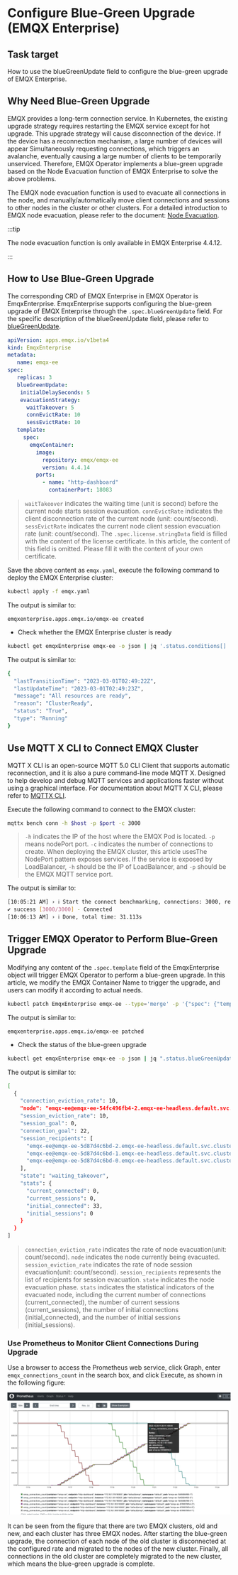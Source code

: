 # Configure Blue-Green Upgrade (EMQX Enterprise)

## Task target

How to use the blueGreenUpdate field to configure the blue-green upgrade of EMQX Enterprise.

## Why Need Blue-Green Upgrade

EMQX provides a long-term connection service. In Kubernetes, the existing upgrade strategy requires restarting the EMQX service except for hot upgrade. This upgrade strategy will cause disconnection of the device. If the device has a reconnection mechanism, a large number of devices will appear Simultaneously requesting connections, which triggers an avalanche, eventually causing a large number of clients to be temporarily unserviced. Therefore, EMQX Operator implements a blue-green upgrade based on the Node Evacuation function of EMQX Enterprise to solve the above problems.

The EMQX node evacuation function is used to evacuate all connections in the node, and manually/automatically move client connections and sessions to other nodes in the cluster or other clusters. For a detailed introduction to EMQX node evacuation, please refer to the document: [Node Evacuation](https://docs.emqx.com/en/enterprise/v4.4/advanced/rebalancing.html#evacuation). 

:::tip 

The node evacuation function is only available in EMQX Enterprise 4.4.12.

:::

## How to Use Blue-Green Upgrade

The corresponding CRD of EMQX Enterprise in EMQX Operator is EmqxEnterprise. EmqxEnterprise supports configuring the blue-green upgrade of EMQX Enterprise through the `.spec.blueGreenUpdate` field. For the specific description of the blueGreenUpdate field, please refer to [blueGreenUpdate](https://github.com/emqx/emqx-operator/blob/main-2.1/docs/en_US/reference/v1beta4-reference.md#evacuationstrategy).

```yaml
apiVersion: apps.emqx.io/v1beta4
kind: EmqxEnterprise
metadata:
   name: emqx-ee
spec:
   replicas: 3
   blueGreenUpdate: 
    initialDelaySeconds: 5
    evacuationStrategy:
      waitTakeover: 5
      connEvictRate: 10
      sessEvictRate: 10
   template:
     spec:
       emqxContainer:
         image: 
           repository: emqx/emqx-ee
           version: 4.4.14
         ports:
           - name: "http-dashboard"
             containerPort: 18083
```

> `waitTakeover` indicates the waiting time (unit is second) before the current node starts session evacuation. `connEvictRate` indicates the client disconnection rate of the current node (unit: count/second). `sessEvictRate` indicates the current node client session evacuation rate (unit: count/second). The `.spec.license.stringData` field is filled with the content of the license certificate. In this article, the content of this field is omitted. Please fill it with the content of your own certificate.

Save the above content as `emqx.yaml`, execute the following command to deploy the EMQX Enterprise cluster:

```bash
kubectl apply -f emqx.yaml
```

The output is similar to:

```
emqxenterprise.apps.emqx.io/emqx-ee created
```

- Check whether the EMQX Enterprise cluster is ready

```bash
kubectl get emqxEnterprise emqx-ee -o json | jq '.status.conditions[] | select( .type == "Running" and .status == "True")'
```

The output is similar to:

```bash
{
  "lastTransitionTime": "2023-03-01T02:49:22Z",
  "lastUpdateTime": "2023-03-01T02:49:23Z",
  "message": "All resources are ready",
  "reason": "ClusterReady",
  "status": "True",
  "type": "Running"
}
```

## Use MQTT X CLI to Connect EMQX Cluster

MQTT X CLI is an open-source MQTT 5.0 CLI Client that supports automatic reconnection, and it is also a pure command-line mode MQTT X. Designed to help develop and debug MQTT services and applications faster without using a graphical interface. For documentation about MQTT X CLI, please refer to [MQTTX CLI](https://mqttx.app/docs/cli).

Execute the following command to connect to the EMQX cluster:

```bash
mqttx bench conn -h $host -p $port -c 3000
```

> `-h` indicates the IP of the host where the EMQX Pod is located. `-p` means nodePort port. `-c` indicates the number of connections to create. When deploying the EMQX cluster, this article usesThe NodePort pattern exposes services. If the service is exposed by LoadBalancer, `-h` should be the IP of LoadBalancer, and `-p` should be the EMQX MQTT service port.

The output is similar to:

```bash
[10:05:21 AM] › ℹ Start the connect benchmarking, connections: 3000, req interval: 10ms
✔ success [3000/3000] - Connected
[10:06:13 AM] › ℹ Done, total time: 31.113s
```

## Trigger EMQX Operator to Perform Blue-Green Upgrade

Modifying any content of the `.spec.template` field of the EmqxEnterprise object will trigger EMQX Operator to perform a blue-green upgrade. In this article, we modify the EMQX Container Name to trigger the upgrade, and users can modify it according to actual needs.

```bash
kubectl patch EmqxEnterprise emqx-ee --type='merge' -p '{"spec": {"template": {"spec": {"emqxContainer": {"name": "emqx-ee-a"}} }}}'
```

The output is similar to:

```
emqxenterprise.apps.emqx.io/emqx-ee patched
```

- Check the status of the blue-green upgrade

```bash
kubectl get emqxEnterprise emqx-ee -o json | jq ".status.blueGreenUpdateStatus.evacuationsStatus"
```

The output is similar to:

```bash
[
  {
    "connection_eviction_rate": 10,
    "node": "emqx-ee@emqx-ee-54fc496fb4-2.emqx-ee-headless.default.svc.cluster.local",
    "session_eviction_rate": 10,
    "session_goal": 0,
    "connection_goal": 22,
    "session_recipients": [
      "emqx-ee@emqx-ee-5d87d4c6bd-2.emqx-ee-headless.default.svc.cluster.local",
      "emqx-ee@emqx-ee-5d87d4c6bd-1.emqx-ee-headless.default.svc.cluster.local",
      "emqx-ee@emqx-ee-5d87d4c6bd-0.emqx-ee-headless.default.svc.cluster.local"
    ],
    "state": "waiting_takeover",
    "stats": {
      "current_connected": 0,
      "current_sessions": 0,
      "initial_connected": 33,
      "initial_sessions": 0
    }
  }
]
```

> `connection_eviction_rate` indicates the rate of node evacuation(unit: count/second). `node` indicates the node currently being evacuated. `session_eviction_rate` indicates the rate of node session evacuation(unit: count/second). `session_recipients` represents the list of recipients for session evacuation. `state` indicates the node evacuation phase. `stats` indicates the statistical indicators of the evacuated node, including the current number of connections (current_connected), the number of current sessions (current_sessions), the number of initial connections (initial_connected), and the number of initial sessions (initial_sessions).

### Use Prometheus to Monitor Client Connections During Upgrade

Use a browser to access the Prometheus web service, click Graph, enter `emqx_connections_count` in the search box, and click Execute, as shown in the following figure:

![](./assets/configure-emqx-blueGreenUpdate/prometheus.png)

It can be seen from the figure that there are two EMQX clusters, old and new, and each cluster has three EMQX nodes. After starting the blue-green upgrade, the connection of each node of the old cluster is disconnected at the configured rate and migrated to the nodes of the new cluster. Finally, all connections in the old cluster are completely migrated to the new cluster, which means the blue-green upgrade is complete.
